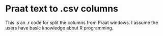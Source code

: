 # Praat text to .csv columns
This is an .r code for split the columns from Praat windows. I assume the users have basic knowledge about R programming.
